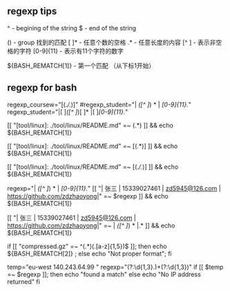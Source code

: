 ## regexp tips

^                       - begining of the string
$                       - end of the string

()                      - group 找到的匹配
[ ]*                    - 任意个数的空格
.*                      - 任意长度的内容
[^ ]                    - 表示非空格的字符
[0-9]{11}               - 表示有11个字符的数字

${BASH_REMATCH[1]}      - 第一个匹配 （从下标1开始）



## regexp for bash

regexp_coursew="\[(.*/.*)\]"
#regexp_student="\| *([^ ]*) * \| *[0-9]{11}.*"
regexp_student="\|[ ]*([^ ]*)[ ]* \|[ ]*[0-9]{11}.*"
    


[[ "[tool/linux]: ./tool/linux/README.md" =~ (.*) ]] && echo ${BASH_REMATCH[1]}

[[ "[tool/linux]: ./tool/linux/README.md" =~ \[(.*)\] ]] && echo ${BASH_REMATCH[1]}

[[ "[tool/linux]: ./tool/linux/README.md" =~ \[(.*/.*)\] ]] && echo ${BASH_REMATCH[1]}


regexp="\| *([^ ]*) * \| *[0-9]{11}.*"
[[ "| 张三      | 15339027461  | zd5945@126.com  | https://github.com/zdzhaoyong|" =~ $regexp ]] && echo ${BASH_REMATCH[1]}

[[ "| 张三      | 15339027461  | zd5945@126.com  | https://github.com/zdzhaoyong|" =~ \| *([^ ]*) * \|.* ]] && echo ${BASH_REMATCH[1]}



if [[ "compressed.gz" =~ ^(.*)(\.[a-z]{1,5})$ ]]; 
then 
  echo ${BASH_REMATCH[2]} ; 
else 
  echo "Not proper format"; 
fi


temp="eu-west                       140.243.64.99            "
regexp="(?:\d{1,3}\.)+(?:\d{1,3})"
if [[ $temp =~ $regexp ]]; then
  echo "found a match"
else
  echo "No IP address returned"
fi
